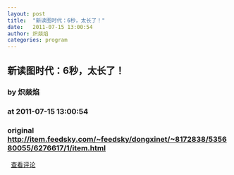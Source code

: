 ```yaml
---
layout: post
title:  "新读图时代：6秒，太长了！"
date:   2011-07-15 13:00:54
author: 炽燚焰
categories: program
---
```


## 新读图时代：6秒，太长了！
### by 炽燚焰
### at 2011-07-15 13:00:54
### original <http://item.feedsky.com/~feedsky/dongxinet/~8172838/535680055/6276617/1/item.html>

<img src="http://www.dongxi.net/upload/attached/2011/07/15/125854_12300.png" alt="" border="0"><br>
  <a href="http://dongxi.net/b07Vp#bshare_buttons">查看评论</a><img src="http://www1.feedsky.com/t1/535680055/dongxinet/feedsky/s.gif?r=http://item.feedsky.com/~feedsky/dongxinet/~8172838/535680055/6276617/1/item.html" border="0" height="0" width="0">